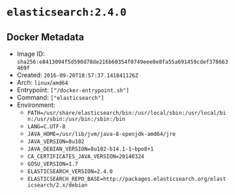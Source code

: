 # `elasticsearch:2.4.0`

## Docker Metadata

- Image ID: `sha256:e8413094f5d590d78de216b60354f0749eee8e8fa55a691459cdef378663469f`
- Created: `2016-09-20T18:57:37.141841126Z`
- Arch: `linux`/`amd64`
- Entrypoint: `["/docker-entrypoint.sh"]`
- Command: `["elasticsearch"]`
- Environment:
  - `PATH=/usr/share/elasticsearch/bin:/usr/local/sbin:/usr/local/bin:/usr/sbin:/usr/bin:/sbin:/bin`
  - `LANG=C.UTF-8`
  - `JAVA_HOME=/usr/lib/jvm/java-8-openjdk-amd64/jre`
  - `JAVA_VERSION=8u102`
  - `JAVA_DEBIAN_VERSION=8u102-b14.1-1~bpo8+1`
  - `CA_CERTIFICATES_JAVA_VERSION=20140324`
  - `GOSU_VERSION=1.7`
  - `ELASTICSEARCH_VERSION=2.4.0`
  - `ELASTICSEARCH_REPO_BASE=http://packages.elasticsearch.org/elasticsearch/2.x/debian`
